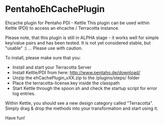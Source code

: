PentahoEhCachePlugin
====================

Ehcache plugin for Pentaho PDI - Kettle 
This plugin can be used within Kettle (PDI) to access an ehcache / Terracotta instance. 

Please note, that this plugin is still in ALPHA stage - it works well for simple key/value pairs and has been tested. 
It is not yet considered stable, but "usable" :) ... Please use with caution. 

To install, please make sure that you:
* Install and start your Terracotta Server
* Install Kettle/PDI from here: http://www.pentaho.de/download/
* Unzip the ehCachePlugin_vXX.zip to the <Pentaho>/plugins/steps/ folder
* Place the terracotta-license.key inside the <Pentaho> classpath
* Start Kettle through the spoon.sh and check the startup script for error log entries. 

Within Kettle, you should see a new design category called "Terracotta". Simply drag & drop the methods into your 
transformation and start using it. 

Have fun!
